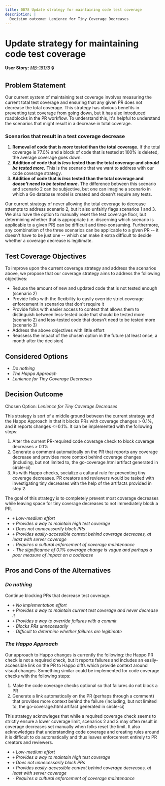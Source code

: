 ```yaml
---
title: 0078 Update strategy for maintaining code test coverage
description: |
  Decision outcome: Lenience for Tiny Coverage Decreases
---
```


# Update strategy for maintaining code test coverage

**User Story:** *[MB-16176](https://dp3.atlassian.net/browse/MB-16176)* :lock:

## Problem Statement

Our current system of maintaining test coverage involves measuring the current total test coverage and ensuring that any given PR does not decrease the total coverage.
This strategy has obvious benefits in preventing test coverage from going down, but it has also introduced roadblocks in the PR workflow. To understand this, it's helpful to understand the scenarios that might result in a decrease in total coverage.


### Scenarios that result in a test coverage decrease
1. **Removal of code that is _more_ tested than the total coverage.** If the total coverage is 77.0% and a block of code that is tested at 100% is deleted, the average coverage goes down.
2. **Addition of code that is _less_ tested than the total coverage and _should be tested more_.** This is the scenario that we want to address with our code coverage strategy.
3. **Addition of code that is _less_ tested than the total coverage and _doesn't need to be tested more_.** The difference between this scenario and scenario 2 can be subjective, but one can imagine a scenario in which a Go database model is created and doesn't require any tests.

Our current strategy of never allowing the total coverage to decrease attempts to address scenario 2, but it also unfairly flags scenarios 1 and 3. We also have the option to manually reset the test coverage floor, but determining whether that is appropriate (i.e. discerning which scenario is applicable to a given PR) can be difficult and time-consuming. Furthermore, any combination of the three scenarios can be applicable to a given PR -- it doesn't have to be just one -- which can make it extra difficult to decide whether a coverage decrease is legitimate.

## Test Coverage Objectives
To improve upon the current coverage strategy and address the scenarios above, we propose that our coverage strategy aims to address the following objectives:
- Reduce the amount of new and updated code that is not tested enough (scenario 2)
- Provide folks with the flexibility to easily override strict coverage enforcement in scenarios that don't require it
- Provide folks with easier access to context that allows them to distinguish between less-tested code that should be tested more (scenario 2) and less-tested code that doesn't need to be tested more (scenario 3)
- Address the above objectives with little effort
- Reassess the impact of the chosen option in the future (at least once, a month after the decision)

## Considered Options

* *Do nothing*
* *The Happo Approach*
* *Lenience for Tiny Coverage Decreases*

## Decision Outcome

Chosen Option: *Lenience for Tiny Coverage Decreases*

This strategy is sort of a middle ground between the current strategy and the Happo Approach in that it blocks PRs with coverage changes > 0.1%, and it reports changes <=0.1%. It can be implemented with the following steps:
1. Alter the current PR-required code coverage check to block coverage decreases > 0.1%
2. Generate a comment automatically on the PR that reports any coverage decrease and provides more context behind coverage changes (including, but not limited to, the go-coverage.html artifact generated in circle-ci)
3. As with Happo checks, socialize a cultural rule for preventing tiny coverage decreases. PR creators and reviewers would be tasked with investigating tiny decreases with the help of the artifacts provided in step 2.

The goal of this strategy is to completely prevent most coverage decreases while leaving space for tiny coverage decreases to not immediately block a PR.

* `+` *Low-medium effort*
* `+` *Provides a way to maintain high test coverage*
* `+` *Does not unnecessarily block PRs*
* `+` *Provides easily-accessible context behind coverage decreases, at least with server coverage*
* `-` *Requires a cultural enforcement of coverage maintenance*
* `-` *The significance of 0.1% coverage change is vague and perhaps a poor measure of impact on a codebase*

## Pros and Cons of the Alternatives

### *Do nothing*

Continue blocking PRs that decrease test coverage.

* `+` *No implementation effort*
* `+` *Provides a way to maintain current test coverage and never decrease it*
* `+` *Provides a way to override failures with a commit*
* `-` *Blocks PRs unnecessarily*
* `-` *Difficult to determine whether failures are legitimate*

### *The Happo Approach*

Our approach to Happo changes is currently the following: the Happo PR check is not a required check, but it reports failures and includes an easily-accessible link on the PR to Happo diffs which provide context around visual changes. Something similar could be implemented for code coverage checks with the following steps:
1. Make the code coverage checks optional so that failures do not block a PR
2. Generate a link automatically on the PR (perhaps through a comment) that provides more context behind the failure (including, but not limited to, the go-coverage.html artifact generated in circle-ci)

This strategy acknowleges that while a required coverage check seems to strictly ensure a lower coverage limit, scenarios 2 and 3 may often result in coverage decreases set manually when folks reset the limit. It also acknowledges that understanding code coverage and creating rules around it is difficult to do automatically and thus leaves enforcement entirely to PR creators and reviewers.

* `+` *Low-medium effort*
* `+` *Provides a way to maintain high test coverage*
* `+` *Does not unnecessarily block PRs*
* `+` *Provides easily-accessible context behind coverage decreases, at least with server coverage*
* `-` *Requires a cultural enforcement of coverage maintenance*
